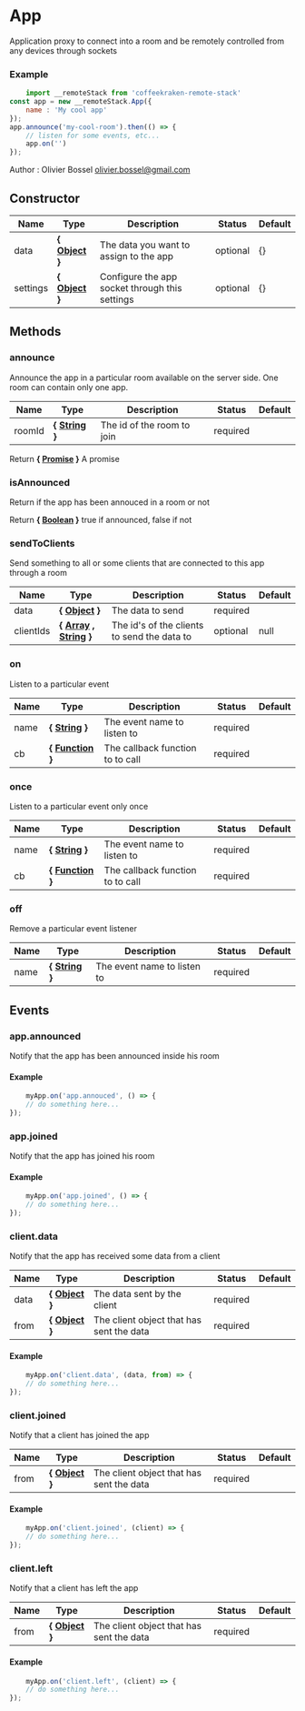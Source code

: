 # App

Application proxy to connect into a room and be remotely controlled from any devices through sockets

### Example
```js
	import __remoteStack from 'coffeekraken-remote-stack'
const app = new __remoteStack.App({
 	name : 'My cool app'
});
app.announce('my-cool-room').then(() => {
 	// listen for some events, etc...
 	app.on('')
});
```
Author : Olivier Bossel <olivier.bossel@gmail.com>


## Constructor


Name  |  Type  |  Description  |  Status  |  Default
------------  |  ------------  |  ------------  |  ------------  |  ------------
data  |  **{ [Object](https://developer.mozilla.org/fr/docs/Web/JavaScript/Reference/Objets_globaux/Object) }**  |  The data you want to assign to the app  |  optional  |  {}
settings  |  **{ [Object](https://developer.mozilla.org/fr/docs/Web/JavaScript/Reference/Objets_globaux/Object) }**  |  Configure the app socket through this settings  |  optional  |  {}






## Methods


### announce

Announce the app in a particular room available on the server side.
One room can contain only one app.


Name  |  Type  |  Description  |  Status  |  Default
------------  |  ------------  |  ------------  |  ------------  |  ------------
roomId  |  **{ [String](https://developer.mozilla.org/fr/docs/Web/JavaScript/Reference/Objets_globaux/String) }**  |  The id of the room to join  |  required  |

Return **{ [Promise](https://developer.mozilla.org/fr/docs/Web/JavaScript/Reference/Objets_globaux/Promise) }** A promise


### isAnnounced

Return if the app has been annouced in a room or not

Return **{ [Boolean](https://developer.mozilla.org/fr/docs/Web/JavaScript/Reference/Objets_globaux/Boolean) }** true if announced, false if not


### sendToClients

Send something to all or some clients that are connected to this app through a room


Name  |  Type  |  Description  |  Status  |  Default
------------  |  ------------  |  ------------  |  ------------  |  ------------
data  |  **{ [Object](https://developer.mozilla.org/fr/docs/Web/JavaScript/Reference/Objets_globaux/Object) }**  |  The data to send  |  required  |
clientIds  |  **{ [Array](https://developer.mozilla.org/fr/docs/Web/JavaScript/Reference/Objets_globaux/Array) , [String](https://developer.mozilla.org/fr/docs/Web/JavaScript/Reference/Objets_globaux/String) }**  |  The id's of the clients to send the data to  |  optional  |  null


### on

Listen to a particular event


Name  |  Type  |  Description  |  Status  |  Default
------------  |  ------------  |  ------------  |  ------------  |  ------------
name  |  **{ [String](https://developer.mozilla.org/fr/docs/Web/JavaScript/Reference/Objets_globaux/String) }**  |  The event name to listen to  |  required  |
cb  |  **{ [Function](https://developer.mozilla.org/fr/docs/Web/JavaScript/Reference/Objets_globaux/Function) }**  |  The callback function to to call  |  required  |


### once

Listen to a particular event only once


Name  |  Type  |  Description  |  Status  |  Default
------------  |  ------------  |  ------------  |  ------------  |  ------------
name  |  **{ [String](https://developer.mozilla.org/fr/docs/Web/JavaScript/Reference/Objets_globaux/String) }**  |  The event name to listen to  |  required  |
cb  |  **{ [Function](https://developer.mozilla.org/fr/docs/Web/JavaScript/Reference/Objets_globaux/Function) }**  |  The callback function to to call  |  required  |


### off

Remove a particular event listener


Name  |  Type  |  Description  |  Status  |  Default
------------  |  ------------  |  ------------  |  ------------  |  ------------
name  |  **{ [String](https://developer.mozilla.org/fr/docs/Web/JavaScript/Reference/Objets_globaux/String) }**  |  The event name to listen to  |  required  |


## Events


### app.announced

Notify that the app has been announced inside his room


#### Example
```js
	myApp.on('app.annouced', () => {
	// do something here...
});
```

### app.joined

Notify that the app has joined his room


#### Example
```js
	myApp.on('app.joined', () => {
	// do something here...
});
```

### client.data

Notify that the app has received some data from a client


Name  |  Type  |  Description  |  Status  |  Default
------------  |  ------------  |  ------------  |  ------------  |  ------------
data  |  **{ [Object](https://developer.mozilla.org/fr/docs/Web/JavaScript/Reference/Objets_globaux/Object) }**  |  The data sent by the client  |  required  |
from  |  **{ [Object](https://developer.mozilla.org/fr/docs/Web/JavaScript/Reference/Objets_globaux/Object) }**  |  The client object that has sent the data  |  required  |

#### Example
```js
	myApp.on('client.data', (data, from) => {
	// do something here...
});
```

### client.joined

Notify that a client has joined the app


Name  |  Type  |  Description  |  Status  |  Default
------------  |  ------------  |  ------------  |  ------------  |  ------------
from  |  **{ [Object](https://developer.mozilla.org/fr/docs/Web/JavaScript/Reference/Objets_globaux/Object) }**  |  The client object that has sent the data  |  required  |

#### Example
```js
	myApp.on('client.joined', (client) => {
	// do something here...
});
```

### client.left

Notify that a client has left the app


Name  |  Type  |  Description  |  Status  |  Default
------------  |  ------------  |  ------------  |  ------------  |  ------------
from  |  **{ [Object](https://developer.mozilla.org/fr/docs/Web/JavaScript/Reference/Objets_globaux/Object) }**  |  The client object that has sent the data  |  required  |

#### Example
```js
	myApp.on('client.left', (client) => {
	// do something here...
});
```
